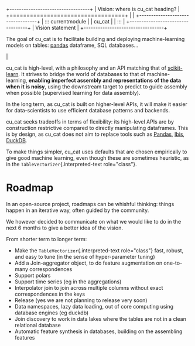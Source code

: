 +----------------------------------+
| Vision: where is cu_cat heading? |
+==================================+
|                                  |
+----------------------------------+
| ::: currentmodule                |
| cu_cat                           |
| :::                              |
+----------------------------------+
| Vision statement                 |
+----------------------------------+

The goal of cu_cat is to facilitate building and deploying
machine-learning models on tables: [pandas](https://pandas.pydata.org)
dataframe, SQL databases\...

| 

cu_cat is high-level, with a philosophy and an API matching that of
[scikit-learn](http://scikit-learn.org). It strives to bridge the world
of databases to that of machine-learning, **enabling imperfect assembly
and representations of the data when it is noisy**, using the downstream
target to predict to guide assembly when possible (supervised learning
for data assembly).

In the long term, as cu_cat is built on higher-level APIs, it will make
it easier for data-scientists to use efficient database patterns and
backends.

cu_cat seeks tradeoffs in terms of flexibility: its high-level APIs are
by construction restrictive compared to directly manipulating
dataframes. This is by design, as cu_cat does not aim to replace tools
such as [Pandas](https://pandas.pydata.org),
[Ibis](https://ibis-project.org), [DuckDB](https://duckdb.org/).

To make things simpler, cu_cat uses defaults that are chosen empirically
to give good machine learning, even though these are sometimes
heuristic, as in the `TableVectorizer`{.interpreted-text role="class"}.

# Roadmap

In an open-source project, roadmaps can be whishful thinking: things
happen in an iterative way, often guided by the community.

We however decided to communicate on what we would like to do in the
next 6 months to give a better idea of the vision.

From shorter term to longer term:

-   Make the `TableVectorizer`{.interpreted-text role="class"} fast,
    robust, and easy to tune (in the sense of hyper-parameter tuning)
-   Add a Join-aggregator object, to do feature augmentation on
    one-to-many correspondences
-   Support polars
-   Support time series (eg in the aggregations)
-   Interpolator join to join across multiple columns without exact
    correspondences in the keys
-   Release (yes we are not planning to release very soon)
-   Data namespaces, lazy data loading, out of core computing using
    database engines (eg duckdb)
-   Join discovery to work in data lakes where the tables are not in a
    clean relational database
-   Automatic feature synthesis in databases, building on the assembling
    features

